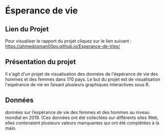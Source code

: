 # Ésperance de vie

## Lien du Projet

Pour visualiser le rapport du projet cliquez sur le lien suivant :
https://ahmedosman00py.github.io/Esperance-de-Vies/

## Présentation du projet

Il s'agit d'un projet de visualisation des données de l'éspérance de vie des hommes et des femmes dans 170 pays.
Le but du projet est de visualisation l'espérance de vie en faisant plusieurs graphiques interactives sous R.

## Données

données sur l’espérance de vie des femmes et des hommes au niveau mondial en 2019. (Ces données ont été collectées sur différents sites Web, elles contenaient plusieurs valeurs manquantes qui ont été complétées à la main.
